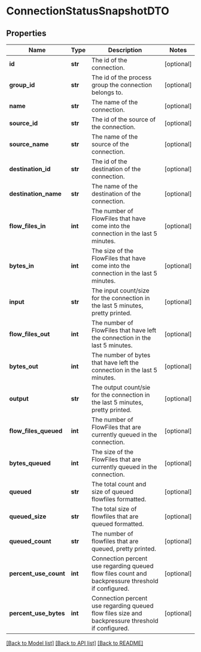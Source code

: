# ConnectionStatusSnapshotDTO

## Properties
Name | Type | Description | Notes
------------ | ------------- | ------------- | -------------
**id** | **str** | The id of the connection. | [optional] 
**group_id** | **str** | The id of the process group the connection belongs to. | [optional] 
**name** | **str** | The name of the connection. | [optional] 
**source_id** | **str** | The id of the source of the connection. | [optional] 
**source_name** | **str** | The name of the source of the connection. | [optional] 
**destination_id** | **str** | The id of the destination of the connection. | [optional] 
**destination_name** | **str** | The name of the destination of the connection. | [optional] 
**flow_files_in** | **int** | The number of FlowFiles that have come into the connection in the last 5 minutes. | [optional] 
**bytes_in** | **int** | The size of the FlowFiles that have come into the connection in the last 5 minutes. | [optional] 
**input** | **str** | The input count/size for the connection in the last 5 minutes, pretty printed. | [optional] 
**flow_files_out** | **int** | The number of FlowFiles that have left the connection in the last 5 minutes. | [optional] 
**bytes_out** | **int** | The number of bytes that have left the connection in the last 5 minutes. | [optional] 
**output** | **str** | The output count/sie for the connection in the last 5 minutes, pretty printed. | [optional] 
**flow_files_queued** | **int** | The number of FlowFiles that are currently queued in the connection. | [optional] 
**bytes_queued** | **int** | The size of the FlowFiles that are currently queued in the connection. | [optional] 
**queued** | **str** | The total count and size of queued flowfiles formatted. | [optional] 
**queued_size** | **str** | The total size of flowfiles that are queued formatted. | [optional] 
**queued_count** | **str** | The number of flowfiles that are queued, pretty printed. | [optional] 
**percent_use_count** | **int** | Connection percent use regarding queued flow files count and backpressure threshold if configured. | [optional] 
**percent_use_bytes** | **int** | Connection percent use regarding queued flow files size and backpressure threshold if configured. | [optional] 

[[Back to Model list]](../nifiDocs.md#documentation-for-models) [[Back to API list]](../nifiDocs.md#documentation-for-api-endpoints) [[Back to README]](../nifiDocs.md)


